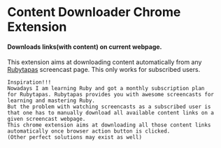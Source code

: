 # Content Downloader Chrome Extension

#### Downloads links(with content) on current webpage.
	
This extension aims at downloading content automatically from any [Rubytapas](https://www.rubytapas.com) screencast page. This only works for subscribed users.


	Inspiration!!!
	Nowadays I am learning Ruby and got a monthly subscription plan
	for Rubytapas. Rubytapas provides you with awesome screencasts for
	learning and mastering Ruby.
	But the problem with watching screencasts as a subscribed user is
	that one has to manually download all available content links on a
	given screencast webpage.
	This chrome extension aims at downloading all those content links
	automatically once browser action button is clicked.
	(Other perfect solutions may exist as well)
	

